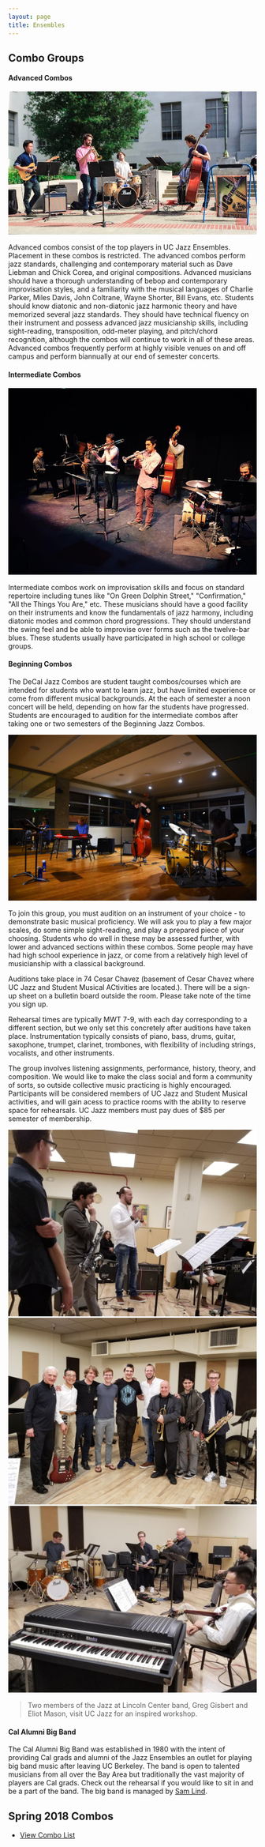 ```yaml
---
layout: page
title: Ensembles
---
```


## Combo Groups

#### Advanced Combos

<span class="image left"><img src="images/band1.jpg" alt="" /></span>

Advanced combos consist of the top players in UC Jazz Ensembles. Placement in these combos is restricted. The advanced combos perform jazz standards, challenging and contemporary material such as Dave Liebman and Chick Corea, and original compositions. Advanced musicians should have a thorough understanding of bebop and contemporary improvisation styles, and a familiarity with the musical languages of Charlie Parker, Miles Davis, John Coltrane, Wayne Shorter, Bill Evans, etc. Students should know diatonic and non-diatonic jazz harmonic theory and have memorized several jazz standards. They should have technical fluency on their instrument and possess advanced jazz musicianship skills, including sight-reading, transposition, odd-meter playing, and pitch/chord recognition, although the combos will continue to work in all of these areas. Advanced combos frequently perform at highly visible venues on and off campus and perform biannually at our end of semester concerts.

#### Intermediate Combos

<span class="image right"><img src="images/band2.jpg" alt="" /></span>

Intermediate combos work on improvisation skills and focus on standard repertoire including tunes like "On Green Dolphin Street," "Confirmation," "All the Things You Are," etc. These musicians should have a good facility on their instruments and know the fundamentals of jazz harmony, including diatonic modes and common chord progressions. They should understand the swing feel and be able to improvise over forms such as the twelve-bar blues. These students usually have participated in high school or college groups.

#### Beginning Combos

The DeCal Jazz Combos are student taught combos/courses which are intended for students who want to learn jazz, but have limited experience or come from different musical backgrounds. At the each of semester a noon concert will be held, depending on how far the students have progressed. Students are encouraged to audition for the intermediate combos after taking one or two semesters of the Beginning Jazz Combos.

<span class="image left"><img src="images/band3.jpg" alt="" /></span>

To join this group, you must audition on an instrument of your choice - to demonstrate basic musical proficiency. We will ask you to play a few major scales, do some simple sight-reading, and play a prepared piece of your choosing. Students who do well in these may be assessed further, with lower and advanced sections within these combos. Some people may have had high school experience in jazz, or come from a relatively high level of musicianship with a classical background.

Auditions take place in 74 Cesar Chavez (basement of Cesar Chavez where UC Jazz and Student Musical ACtivities are located.). There will be a sign-up sheet on a bulletin board outside the room. Please take note of the time you sign up.

Rehearsal times are typically MWT 7-9, with each day corresponding to a different section, but we only set this concretely after auditions have taken place. Instrumentation typically consists of piano, bass, drums, guitar, saxophone, trumpet, clarinet, trombones, with flexibility of including strings, vocalists, and other instruments.

The group involves listening assignments, performance, history, theory, and composition. We would like to make the class social and form a community of sorts, so outside collective music practicing is highly encouraged. Participants will be considered members of UC Jazz and Student Musical activities, and will gain acess to practice rooms with the ability to reserve space for rehearsals. UC Jazz members must pay dues of $85 per semester of membership.

<div class="box alt">
	<div class="row uniform 50%">
		<div class="4u"><span class="image fit"><img src="images/workshop/workshop2.jpg" alt="" /></span></div>
		<div class="4u"><span class="image fit"><img src="images/workshop/workshop1.jpg" alt="" /></span></div>
		<div class="4u"><span class="image fit"><img src="images/workshop/workshop3.jpg" alt="" /></span></div>
	</div>
</div>

<blockquote>Two members of the Jazz at Lincoln Center band, Greg Gisbert and Eliot Mason, visit UC Jazz for an inspired workshop.</blockquote>

#### Cal Alumni Big Band

The Cal Alumni Big Band was established in 1980 with the intent of providing Cal grads and alumni of the Jazz Ensembles an outlet for playing big band music after leaving UC Berkeley. The band is open to talented musicians from all over the Bay Area but traditionally the vast majority of players are Cal grads. Check out the rehearsal if you would like to sit in and be a part of the band. The big band is managed by <a href="mailto:slind@stmarys-ca.edu">Sam Lind</a>. 

## Spring 2018 Combos

<div class="6u 12u$(medium)">
	<ul class="actions">
		<li><a href="combo_list.html" class="button fit">View Combo List</a></li>
	</ul>
</div>














